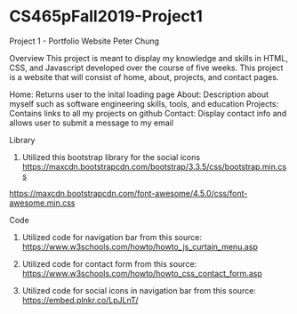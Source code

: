 # CS465pFall2019-Project1
Project 1 - Portfolio Website
Peter Chung

Overview
This project is meant to display my knowledge and skills in HTML, CSS, and Javascript
developed over the course of five weeks. This project is a website that will consist
of home, about, projects, and contact pages. 

Home: Returns user to the inital loading page
About: Description about myself such as software engineering skills, tools, and education
Projects: Contains links to all my projects on github
Contact: Display contact info and allows user to submit a message to my email


Library
1. Utilized this bootstrap library for the social icons
https://maxcdn.bootstrapcdn.com/bootstrap/3.3.5/css/bootstrap.min.css

https://maxcdn.bootstrapcdn.com/font-awesome/4.5.0/css/font-awesome.min.css


Code
1. Utilized code for navigation bar from this source:
https://www.w3schools.com/howto/howto_js_curtain_menu.asp

2. Utilized code for contact form from this source:
https://www.w3schools.com/howto/howto_css_contact_form.asp

3. Utilized code for social icons in navigation bar from this source:
https://embed.plnkr.co/LpJLnT/
